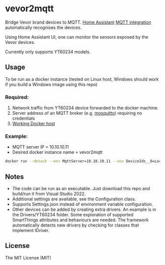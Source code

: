# vevor2mqtt

Bridge Vevor brand devices to MQTT. [Home Assistant](https://www.home-assistant.io) [MQTT integration](https://www.home-assistant.io/integrations/mqtt) automatically recognises the devices.

Using Home Assistant UI, one can monitor the sensors exposed by the Vevor devices.

Currently only supports YT60234 models.

## Usage

To be run as a docker instance (tested on Linux host, Windows should work if you build a Windows image using this repo)

### Required:

1. Network traffic from YT60234 device forwarded to the docker machine.
2. Server address of an MQTT broker (e.g. [mosquitto](https://mosquitto.org/)) requiring no credentials
3. [Working Docker host](https://www.tutorialspoint.com/docker/docker_installation.htm)

### Example:

- MQTT server IP = 10.10.10.11
- Desired docker instance name = vevor2mqtt

```bash
docker run --detach --env MqttServer=10.10.10.11 --env DeviceIds__0=Local --name vevor2mqtt mybura/vevor2mqtt:latest
```
## Notes

- The code can be run as an executable. Just download this repo and build/run it from Visual Studio 2022.
- Additional settings are available, see the Configuration class.
- Supports Settings.json instead of environment variable configuration.
- Other devices can be added by creating extra drivers. An example is in the Drivers/YT60234 folder. Some exploration of supported SmartThings attributes and behaviours are needed. The framework automatically detects new drivers by checking for classes that implement IDriver.
 
## License

The MIT License (MIT)